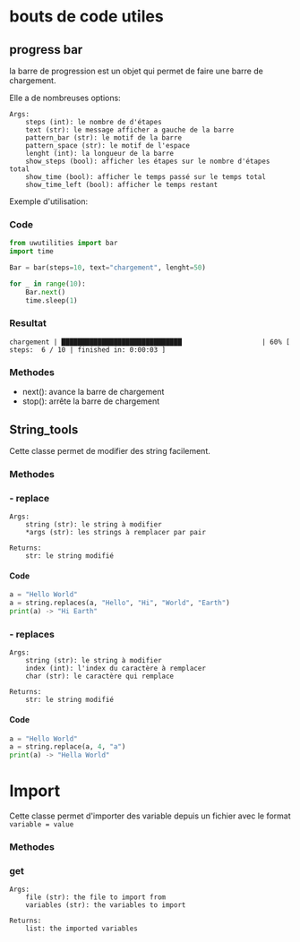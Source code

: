 # bouts de code utiles

## __progress bar__
la barre de progression est un objet qui permet de faire une barre de chargement. 

Elle a de nombreuses options:

    Args:
        steps (int): le nombre de d'étapes
        text (str): le message afficher a gauche de la barre
        pattern_bar (str): le motif de la barre
        pattern_space (str): le motif de l'espace
        lenght (int): la longueur de la barre
        show_steps (bool): afficher les étapes sur le nombre d'étapes total
        show_time (bool): afficher le temps passé sur le temps total
        show_time_left (bool): afficher le temps restant

Exemple d'utilisation:

### Code

```python
from uwutilities import bar
import time

Bar = bar(steps=10, text="chargement", lenght=50)

for _ in range(10):
    Bar.next()
    time.sleep(1)
```
### Resultat
```
chargement | ██████████████████████████████                    | 60% [ steps:  6 / 10 | finished in: 0:00:03 ]
```


### Methodes

- next(): avance la barre de chargement
- stop(): arrête la barre de chargement

## __String_tools__
Cette classe permet de modifier des string facilement.

### Methodes


### - replace
    Args:
        string (str): le string à modifier
        *args (str): les strings à remplacer par pair

    Returns:
        str: le string modifié

#### Code
```python
a = "Hello World"
a = string.replaces(a, "Hello", "Hi", "World", "Earth")
print(a) -> "Hi Earth"
```
### - replaces
    Args:
        string (str): le string à modifier
        index (int): l'index du caractère à remplacer
        char (str): le caractère qui remplace

    Returns:
        str: le string modifié

#### Code
```python
a = "Hello World"
a = string.replace(a, 4, "a")
print(a) -> "Hella World"
```

# __Import__
Cette classe permet d'importer des variable depuis un fichier avec le format
```variable = value```

### Methodes

### get
	Args:
		file (str): the file to import from
		variables (str): the variables to import

	Returns:
		list: the imported variables

